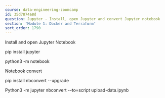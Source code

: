 ```yaml
---
course: data-engineering-zoomcamp
id: 35d7874a8d
question: Jupyter - Install, open Jupyter and convert Jupyter notebook to Python script
section: 'Module 1: Docker and Terraform'
sort_order: 1790
---
```


Install and open Jupyter Notebook

pip install jupyter

python3 -m notebook

Notebook convert

pip install nbconvert --upgrade

Python3 -m jupyter nbconvert --to=script upload-data.ipynb

